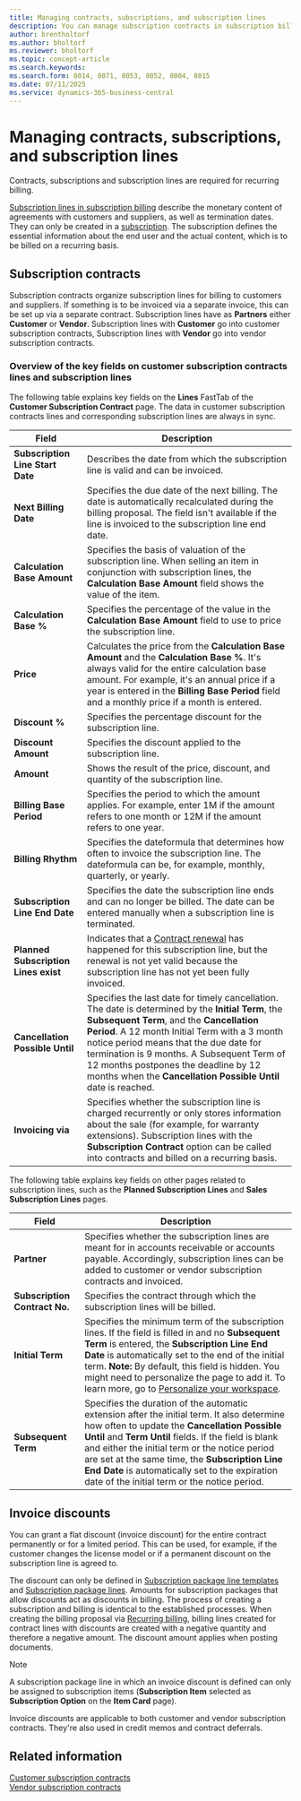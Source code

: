 ```yaml
---
title: Managing contracts, subscriptions, and subscription lines
description: You can manage subscription contracts in subscription billing.
author: brentholtorf
ms.author: bholtorf
ms.reviewer: bholtorf
ms.topic: concept-article
ms.search.keywords: 
ms.search.form: 8014, 8071, 8053, 8052, 8004, 8015
ms.date: 07/11/2025
ms.service: dynamics-365-business-central
---
```


# Managing contracts, subscriptions, and subscription lines

Contracts, subscriptions and subscription lines are required for recurring billing.

[Subscription lines in subscription billing](../masterdata/service-commitments.md) describe the monetary content of agreements with customers and suppliers, as well as termination dates. They can only be created in a [subscription](service-objects.md). The subscription defines the essential information about the end user and the actual content, which is to be billed on a recurring basis.

## Subscription contracts

Subscription contracts organize subscription lines for billing to customers and suppliers. If something is to be invoiced via a separate invoice, this can be set up via a separate contract. Subscription lines have as **Partners** either **Customer** or **Vendor**. Subscription lines with **Customer** go into customer subscription contracts, Subscription lines with **Vendor** go into vendor subscription contracts.

### Overview of the key fields on customer subscription contracts lines and subscription lines

The following table explains key fields on the **Lines** FastTab of the **Customer Subscription Contract** page. The data in customer subscription contracts lines and corresponding subscription lines are always in sync.

|Field|Description|
|---------|---------|
|**Subscription Line Start Date**|Describes the date from which the subscription line is valid and can be invoiced.|
|**Next Billing Date**|Specifies the due date of the next billing. The date is automatically recalculated during the billing proposal. The field isn't available if the line is invoiced to the subscription line end date.|
|**Calculation Base Amount**|Specifies the basis of valuation of the subscription line. When selling an item in conjunction with subscription lines, the **Calculation Base Amount** field shows the value of the item.|
|**Calculation Base %**|Specifies the percentage of the value in the **Calculation Base Amount** field to use to price the subscription line.|
|**Price**| Calculates the price from the **Calculation Base Amount** and the **Calculation Base %**. It's always valid for the entire calculation base amount. For example, it's an annual price if a year is entered in the **Billing Base Period** field and a monthly price if a month is entered.        |
|**Discount %**|Specifies the percentage discount for the subscription line.|
|**Discount Amount**|  Specifies the discount applied to the subscription line.|
|**Amount**|Shows the result of the price, discount, and quantity of the subscription line.|
|**Billing Base Period**|Specifies the period to which the amount applies. For example, enter 1M if the amount refers to one month or 12M if the amount refers to one year.|
|**Billing Rhythm**|Specifies the dateformula that determines how often to invoice the subscription line. The dateformula can be, for example, monthly, quarterly, or yearly.|
|**Subscription Line End Date**|Specifies the date the subscription line ends and can no longer be billed. The date can be entered manually when a subscription line is terminated.|
|**Planned Subscription Lines exist**|Indicates that a [Contract renewal](contract-renewal.md) has happened for this subscription line, but the renewal is not yet valid because the subscription line has not yet been fully invoiced.|
|**Cancellation Possible Until**|Specifies the last date for timely cancellation. The date is determined by the **Initial Term**, the **Subsequent Term**, and the **Cancellation Period**. A 12 month Initial Term with a 3 month notice period means that the due date for termination is 9 months. A Subsequent Term of 12 months postpones the deadline by 12 months when the **Cancellation Possible Until** date is reached.|
|**Invoicing via**|Specifies whether the subscription line is charged recurrently or only stores information about the sale (for example, for warranty extensions). Subscription lines with the **Subscription Contract** option can be called into contracts and billed on a recurring basis.|

The following table explains key fields on other pages related to subscription lines, such as the **Planned Subscription Lines** and **Sales Subscription Lines** pages.

|Field  |Description  |
|---------|---------|
|**Partner**|Specifies whether the subscription lines are meant for in accounts receivable or accounts payable. Accordingly, subscription lines can be added to customer or vendor subscription contracts and invoiced.|
|**Subscription Contract No.**|Specifies the contract through which the subscription lines will be billed.|
|**Initial Term**|Specifies the minimum term of the subscription lines. If the field is filled in and no **Subsequent Term** is entered, the **Subscription Line End Date** is automatically set to the end of the initial term. **Note:** By default, this field is hidden. You might need to personalize the page to add it. To learn more, go to [Personalize your workspace](../../ui-personalization-user.md).|
|**Subsequent Term**|Specifies the duration of the automatic extension after the initial term. It also determine how often to update the **Cancellation Possible Until** and **Term Until** fields. If the field is blank and either the initial term or the notice period are set at the same time, the **Subscription Line End Date** is automatically set to the expiration date of the initial term or the notice period.|

## Invoice discounts

You can grant a flat discount (invoice discount) for the entire contract permanently or for a limited period. This can be used, for example, if the customer changes the license model or if a permanent discount on the subscription line is agreed to.

The discount can only be defined in [Subscription package line templates​](../masterdata/service-commitments.md#subscription-line-templates) and [Subscription package lines​](../masterdata/service-commitments.md#subscription-line-packages). Amounts for subscription packages that allow discounts act as discounts in billing. The process of creating a subscription and billing is identical to the established processes. When creating the billing proposal via [Recurring billing](../recurring-billing.md), billing lines created for contract lines with discounts are created with a negative quantity and therefore a negative amount. The discount amount applies when posting documents.

> [!NOTE]
> A subscription package line in which an invoice discount is defined can only be assigned to subscription items (**Subscription Item** selected as **Subscription Option** on the **Item Card** page).

Invoice discounts are applicable to both customer and vendor subscription contracts. They're also used in credit memos and contract deferrals.

## Related information

[Customer subscription contracts](customer-contracts.md)  
[Vendor subscription contracts](vendor-contracts.md)  
